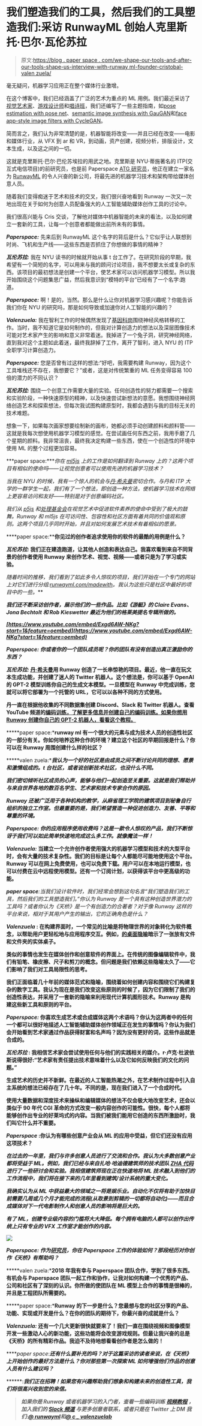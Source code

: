 # 我们塑造我们的工具，然后我们的工具塑造我们:采访 RunwayML 创始人克里斯托·巴尔·瓦伦苏拉

> 原文:[https://blog . paper space . com/we-shape-our-tools-and-after-our-tools-shape-us-interview-with-runway ml-founder-cristobal-valen zuela/](https://blog.paperspace.com/we-shape-our-tools-and-thereafter-our-tools-shape-us-interview-with-runwayml-founder-cristobal-valenzuela/)

毫无疑问，机器学习应用正在整个媒体行业激增。

在这个博客中，我们已经涵盖了广泛的艺术为重点的 ML 用例。我们最近采访了[视觉艺术家](https://blog.paperspace.com/interview-with-daniel-canogar-loom/)、[游戏设计师](https://blog.paperspace.com/building-virtual-worlds-with-cyberlayervr/)和[唱诗班](https://blog.paperspace.com/getting-real-with-deepfake-artist-jesse-richards/)，我们还编写了一些主题指南，如[pose estimation with pose net](https://blog.paperspace.com/posenet-keypoint-detection-android-app/)、[semantic image synthesis with GauGAN](https://blog.paperspace.com/nvidia-gaugan-introduction/)和[face app-style image filters with CycleGAN](https://blog.paperspace.com/use-cyclegan-age-conversion-keras-python/)。

简而言之，我们认为非常清楚的是，机器智能将改变——并且已经在改变——电影和媒体行业，从 VFX 到 ar 和 VR，到动画，资产创建，视频分析，排版设计，文本生成，以及这之间的一切。

这就是克里斯托·巴尔·巴伦苏埃拉的用武之地。克里斯是 NYU·蒂施著名的 ITP(交互式电信项目)的前研究员，也是前 Paperspace [ATG 研究员](https://gradient.paperspace.com/atg)，他正在建立一家名为 [RunwayML](https://runwayml.com/) 的令人兴奋的新公司，将最先进的机器学习技术和架构带给媒体创意人员。

随着我们变得痴迷于艺术和技术的交叉，我们很兴奋地看到 Runway 一次又一次地出现在关于如何为创意人员配备强大的人工智能辅助媒体创作工具的讨论中。

我们很高兴能与 Cris 交谈，了解他对媒体中机器智能的未来的看法，以及如何建立一套新的工具，让每一个创意者都能做出前所未有的事情。

***Paperspace:*** 先来后到 RunwayML 这个名字的背后是什么？它似乎让人联想到时尚、飞机和生产线——这些东西是否抓住了你想做的事情的精神？

***瓦伦苏拉:*** 我在 NYU 读书的时候就开始从事 t 台工作了。在研究阶段的早期，我希望有一个简短的名字，可以用来与我的顾问讨论项目，我不想要太长或复杂的东西。该项目的最初想法是创建一个平台，使艺术家可以访问机器学习模型。所以我开始围绕这个问题集思广益，然后我意识到“模特的平台”已经有了一个名字:跑道。

***Paperspace:*** 啊！是的，当然。那么是什么让你对机器学习感兴趣呢？你能告诉我们你在 NYU 的研究吗，那是如何导致或加速你对人工智能的兴趣的？

***Valenzuela:*** 我在智利工作的时候偶然发现了[基因科岗](https://genekogan.com/)围绕神经风格转移的工作。当时，我不知道它是如何制作的，但我对计算创造力的想法以及深层图像技术可能对艺术家产生的影响和意义非常着迷。我掉进了一个兔子洞，研究神经网络，直到我对这个主题如此着迷，最终我辞掉了工作，离开了智利，进入 NYU 的 ITP 全职学习计算创造力。

***Paperspace:*** 您是否曾有过这样的想法:“好吧，我需要构建 Runway，因为这个工具堆栈还不存在，我想要它？”或者，这是对传统繁重的 ML 任务变得容易 100 倍的潜力的不同认识？

***瓦伦苏拉:*** 围绕一个创意工作需要大量的实验。任何创造性的努力都需要一个搜索和实验阶段，一种快速原型的精神，以及快速尝试新想法的意愿。我想围绕神经网络创造艺术和探索想法，但每次我试图构建原型时，我都会遇到与我的目标无关的技术难题。

想象一下，如果每次画家想要绘制新的画布，她都必须手动创建颜料和颜料管——这就是我每次想使用机器学习模型的感觉。在尝试画任何东西之前，我用手磨了几个星期的颜料。我非常沮丧，最终我决定构建一些东西，使在一个创造性的环境中使用 ML 的整个过程更加容易。

***paper space:****你在 [*ml5js*](https://ml5js.org/) 上的工作是如何翻译到 Runway 上的？这两个项目有相似的使命吗——让视觉创意者可以使用先进的机器学习技术？*

*当我在 NYU 的时候，我有一个惊人的机会与[丹·希夫曼](https://shiffman.net/)密切合作。与丹和 ITP 大学的一群学生一起，我们有了一个想法，即创造一种方法，使机器学习技术在网络上更容易访问和友好——特别是对于创意编码社区。*

*我们从 [p5js](https://p5js.org/) 和[处理基金会](https://processingfoundation.org/)在视觉艺术中促进软件素养的使命中受到了极大的鼓舞。Runway 和 ml5js 在可访问性、包容性和社区方面有着共同的价值观和原则。这两个项目几乎同时开始，并且对如何发展艺术技术有着相似的愿景。*

****paper space:****你见过的创作者追求使用你的软件的最酷的用例是什么？**

*****瓦伦苏拉:*** 我们正在建造跑道，让其他人创造和表达自己。我喜欢看到来自不同背景的创作者使用 Runway 来创作艺术、视觉、视频——或者只是为了学习或实验。**

**随着时间的推移，我们看到了如此多令人惊叹的项目，我们开始在一个专门的网站上对它们进行分组:[runwayml.com/madewith](https://runwayml.com/madewith/)。我认为这些只是社区中最好的项目中的一些*。***

***我们还不断采访创作者，展示他们的一些作品。比如《游艇》的 Claire Evans、Jona Bechtolt 和 Rob Kieswetter 最近为他们的格莱美提名专辑所做的。***

***[https://www.youtube.com/embed/Exgd6AW-NKg?start=1&feature=oembed](https://www.youtube.com/embed/Exgd6AW-NKg?start=1&feature=oembed)***

******Paperspace:*** 你或者你的一个团队成员呢？你的团队有没有创造出真正激励你的东西？***

*****瓦伦苏拉:*** [丹·希夫曼](https://shiffman.net/)用 Runway 创造了一长串惊艳的项目。最近，他一直在玩文本生成功能，并创建了迷人的 Twitter 机器人。这个想法是，你可以基于 OpenAI 的 GPT-2 模型训练你自己的生成文本模型。一旦模型在 Runway 中完成训练，您就可以将它部署为一个托管的 URL，它可以以各种不同的方式使用。**

**丹一直在根据他收集的不同数据集创建 Discord、Slack 和 Twitter 机器人。查看 YouTube 频道的[编码训练，了解更多信息并创建自己的编码训练。如果你想用 Runway 创建你自己的 GPT-2 机器人，看看这个教程](https://www.youtube.com/user/shiffman)[。](https://medium.com/runwayml/creating-a-custom-gpt-2-slack-bot-with-runwaymls-hosted-models-c639fe135379)**

*****paper space:***runway ml 有一个很大的元素与成为技术人员的创造性社区的一部分有关。你如何培养这种合作的环境？建立这个社区的早期回报是什么？你可以在 Runway 周围创建什么样的社区？**

*****valen zuela:****我认为一个好的社区是由成员之间不断讨论共同的理想、愿景和激情组成的。t 台社区，或者说创新技术社区，也没什么不同。***

***我们密切倾听社区成员的心声，能够与他们一起创造至关重要。这就是我们帮助并与来自世界各地的数百名学生、艺术家和技术专家合作的原因。***

***Runway 还被广泛用于各种机构的教学，从麻省理工学院的建筑项目到秘鲁自行组织的独立工作室。但最重要的是，我们希望营造一种促进创造力、友善、平等和尊重的环境。***

******Paperspace:*** 你的应用程序使用收费吗？这是一款令人惊叹的产品，我们不断惊讶于我们可以如此简单快速地完成这么多工作。就像魔法一样！***

*****Valenzuela:*** 当建立一个允许创作者使用强大的机器学习模型和技术的大型平台时，会有大量的技术复杂性。我们的目标是让每个人都能尽可能地使用这个平台。Runway 可以在网上免费使用，也可以免费下载。用户可以在本地运行模型，也可以付费在云中远程使用模型。还有一个订阅计划，以获得该平台中更高级的功能。**

*****paper space****:*当我们设计软件时，我们经常会想到这句名言“我们塑造我们的工具，然后我们的工具塑造我们。”你认为 Runway 是一个具有这种创造世界潜力的工具吗？或者你认为《天桥》是一个有创造力的合著者？对于像 Runway 这样的平台来说，相对于其用户产生的输出，它的正确角色是什么？**

*****Valenzuela* :** 在构建界面时，一个常见的比喻是将物理世界的对象转化为软件概念，以帮助用户更轻松地与应用程序交互。例如，[的桌面隐喻](https://en.wikipedia.org/wiki/Desktop_metaphor)暗示了一张放有文件和文件夹的实体桌子。**

**类似的事情也发生在媒体创作和创意软件的界面上。在传统的图像编辑软件中，我们有铅笔、橡皮擦、尺子和剪刀的概念。但问题是我们依赖这些隐喻太久了——它们影响了我们对工具局限性的思考。**

**我们正面临着几十年前的媒体范式和隐喻，围绕着如何创建内容和围绕它们构建复杂的数字工具。我认为现在是我们改变这些原则的时候了，因为它们限制了我们的创造性表达，并采用了一套新的隐喻来利用现代计算机图形技术。Runway 是构建这些新工具和原则的平台。**

*****Paperspace:*** 你喜欢生成艺术或合成媒体这两个术语吗？你认为这两者中的任何一个都可以很好地描述人工智能辅助媒体创作领域正在发生的事情吗？你认为我们会开始看到艺术家通过作品获得财富和名声吗？因为没有更好的词，这些作品就是合成的。**

*****瓦伦苏拉* :** 我相信艺术家会尝试使用任何与他们的实践相关的媒介。r·卢克·杜波依斯说得很好:“艺术家有责任提出技术意味着什么以及它如何反映我们的文化的问题。”**

**生成艺术的历史并不新鲜。在最近的人工智能热潮之外，在艺术制作过程中引入自主系统的想法已经存在了几十年。不同的是，现在我们进入了一个合成时代。**

**使用大量数据和深度技术来操纵和编辑媒体的想法不仅会极大地改变艺术，还会以类似于 90 年代 CGI 革命的方式改变一般内容创作的可能性。很快，每个人都将能够创作出专业的好莱坞式的内容。当我们被我们能用它创造的东西所激励时，我们叫它什么并不重要。**

*****Paperspace*** :你认为有哪些创意产业会从 ML 的应用中受益，但它们还没有应用这项技术？**

***在过去的一年里，我们与许多创意人员进行了交流和合作。我认为大多数创意产业都将受益于 ML。例如，我们已经与来自扎哈·哈迪德建筑师的技术团队 [ZHA 代码](http://www.zha-code-education.org/)进行了一些研讨会和实验。我相信建筑师现在正在快速地将 ML 技术融入到他们的工作流程中，我们将在接下来的几年里看到建筑/设计系统的重大变化。***

***我确实认为从 ML 中获益最大的领域之一将是娱乐业。自动化不仅将有助于加快目前需要几周或几个月才能完成的流程(从取景到剪辑的一切都将自动化)——而且合成媒体对下一代电影制作人和创意人员的影响将是巨大的。***

***有了 ML，创建专业级内容的门槛将大大降低。每个拥有电脑的人都可以创作出传统上只有专业的 VFX 工作室才能创作的内容。***

***![](../Images/96b8c24d25009b1b9ca7608302fa1c32.png)***

******Paperspace:*** 作为[研究员](https://gradient.paperspace.com/atg)，你在 Paperspace 工作的体验如何？那段经历对你创作《天桥》有帮助吗？***

*****valen zuela:***2018 年我有幸与 Paperspace 团队合作，学到了很多东西。有机会与 Paperspace 团队一起工作和协作，让我对如何构建一个优秀的产品、公司和社区有了深刻的认识。你所做的使团队在 ML 模型上合作的事情是很棒的，并且是工程团队所需要的。**

*****paper space:***Runway 的下一步是什么？您最想与您的社区分享的产品、功能、实现或开发是什么？在你的团队的期待下，你最兴奋的成就是什么？**

*****Valenzuela:*** 还有一个几大更新很快就要来了！我们一直在围绕视频和图像模型开发一些激动人心的新功能，这些功能将会改变游戏规则。但最让我兴奋的总是《天桥》的所有精彩作品。我迫不及待地想看看创作者是怎么做的！**

*****paper space*:***还有什么要补充的吗？对于这篇采访的读者来说，在《天桥》上开始创作的最好方法是什么？你对那些第一次探索 ML 如何增强他们作品的创意人员有什么建议吗？***

******:*****我们正在招聘！如果您有兴趣帮助我们想象和构建未来的创造性工具，我们将很高兴收到您的来信。*****

> ****如果你是 Runway 或者机器学习的入门者，查看一些编码训练* [*视频教程*](https://youtube.com/runwayml) *，加入我们的* [*Slack 频道*](http://runwayml.com/joinslack) *与更多创意者联系，或者只是在 Twitter 上 DM 我们:*[*@ runwayml*](https://twitter.com/runwayml)*和*[*@ c _ valenzuelab*](https://twitter.com/c_valenzuelab)***